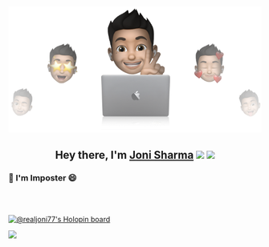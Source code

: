 <p align="center">
  <img src="https://github.com/realjoni17/realjoni17/blob/main/bg.png" />
</p>
<h2 align="center">Hey there, I'm <a href="http">Joni Sharma</a> <img src="https://media.giphy.com/media/hvRJCLFzcasrR4ia7z/giphy.gif" width="28"> <img src="https://emojis.slackmojis.com/emojis/images/1531849430/4246/blob-sunglasses.gif?1531849430" width="28"/></h2>



###  💬 I'm Imposter 😄


<br />
<br />



[![@realjoni77's Holopin board](https://holopin.me/realjoni77)](https://holopin.io/@realjoni77)

<img src="https://raw.githubusercontent.com/realjoni17/realjoni17/.github/github-contribution-grid-snake.svg">
 
 
 
 
 
 
 
 
 
 

